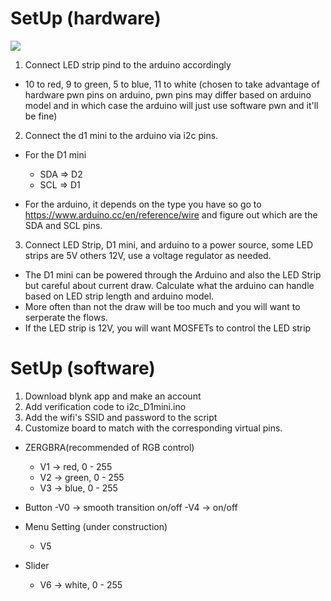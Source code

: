 # SetUp (hardware)
![](https://ae01.alicdn.com/kf/HTB1Ks1uH3mTBuNjy1Xbq6yMrVXaY.jpg)
1) Connect LED strip pind to the arduino accordingly
  - 10 to red, 9 to green, 5 to blue, 11 to white (chosen to take advantage of hardware pwn pins on arduino, pwn pins may differ based on arduino model and in which case the arduino will just use software pwn and it'll be fine)
2) Connect the d1 mini to the arduino via i2c pins.
- For the D1 mini 
  - SDA => D2
  - SCL => D1
  
 - For the arduino, it depends on the type you have so go to https://www.arduino.cc/en/reference/wire and figure out which are the SDA and SCL pins.

3) Connect LED Strip, D1 mini, and arduino to a power source, some LED strips are 5V others 12V, use a voltage regulator as needed.
  
  - The D1 mini can be powered through the Arduino and also the LED Strip but careful about current draw. Calculate what the arduino can handle based on LED strip length and arduino model.
  - More often than not the draw will be too much and you will want to serperate the flows.
  - If the LED strip is 12V, you will want MOSFETs to control the LED strip

  
# SetUp (software)
1) Download blynk app and make an account
2) Add verification code to i2c_D1mini.ino
3) Add the wifi's SSID and password to the script
4) Customize board to match with the corresponding virtual pins.

- ZERGBRA(recommended of RGB control) 
  - V1 -> red, 0 - 255 
  - V2 -> green, 0 - 255 
  - V3 -> blue, 0 - 255

- Button
  -V0 -> smooth transition on/off
  -V4 -> on/off

- Menu Setting (under construction)
  - V5
  
- Slider
  - V6 -> white, 0 - 255
